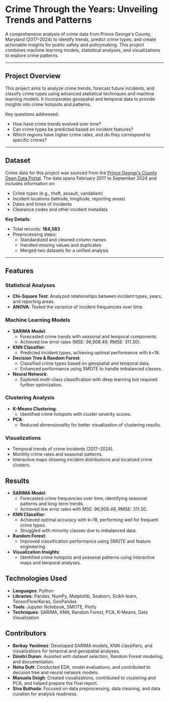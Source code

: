 # **Crime Through the Years: Unveiling Trends and Patterns**

A comprehensive analysis of crime data from Prince George's County, Maryland (2017–2024) to identify trends, predict crime types, and create actionable insights for public safety and policymaking. This project combines machine learning models, statistical analyses, and visualizations to explore crime patterns.

---

## **Project Overview**

This project aims to analyze crime trends, forecast future incidents, and classify crime types using advanced statistical techniques and machine learning models. It incorporates geospatial and temporal data to provide insights into crime hotspots and patterns.

Key questions addressed:
- How have crime trends evolved over time?
- Can crime types be predicted based on incident features?
- Which regions have higher crime rates, and do they correspond to specific crimes?

---

## **Dataset**
Crime data for this project was sourced from the [Prince George's County Open Data Portal](https://data.princegeorgescountymd.gov/). The data spans February 2017 to September 2024 and includes information on:
- Crime types (e.g., theft, assault, vandalism)
- Incident locations (latitude, longitude, reporting areas)
- Dates and times of incidents
- Clearance codes and other incident metadata

**Key Details**:
- Total records: **184,583**
- Preprocessing steps:
  - Standardized and cleaned column names
  - Handled missing values and duplicates
  - Merged two datasets for a unified analysis

---

## **Features**
### **Statistical Analyses**
- **Chi-Square Test**: Analyzed relationships between incident types, years, and reporting areas.
- **ANOVA**: Tested the variance of incident frequencies over time.

### **Machine Learning Models**
- **SARIMA Model**:
  - Forecasted crime trends with seasonal and temporal components.
  - Achieved low error rates (MSE: 96,908.49; RMSE: 311.30).
- **KNN Classifier**:
  - Predicted incident types, achieving optimal performance with k=18.
- **Decision Tree & Random Forest**:
  - Classified crime types based on geospatial and temporal data.
  - Enhanced performance using SMOTE to handle imbalanced classes.
- **Neural Network**:
  - Explored multi-class classification with deep learning but required further optimization.

### **Clustering Analysis**
- **K-Means Clustering**:
  - Identified crime hotspots with cluster severity scores.
- **PCA**:
  - Reduced dimensionality for better visualization of clustering results.

### **Visualizations**
- Temporal trends of crime incidents (2017–2024).
- Monthly crime rates and seasonal patterns.
- Interactive maps showing incident distributions and localized crime clusters.

## **Results**
- **SARIMA Model**: 
  - Forecasted crime frequencies over time, identifying seasonal patterns and long-term trends.
  - Achieved low error rates with MSE: 96,908.49, RMSE: 311.30.
- **KNN Classifier**: 
  - Achieved optimal accuracy with k=18, performing well for frequent crime types.
  - Struggled with minority classes due to imbalanced data.
- **Random Forest**: 
  - Improved classification performance using SMOTE and feature engineering.
- **Visualization Insights**: 
  - Identified crime hotspots and seasonal patterns using interactive maps and temporal analyses.

## **Technologies Used**
- **Languages**: Python
- **Libraries**: Pandas, NumPy, Matplotlib, Seaborn, Scikit-learn, TensorFlow/Keras, GeoPandas
- **Tools**: Jupyter Notebook, SMOTE, Plotly
- **Techniques**: SARIMA, KNN, Random Forest, PCA, K-Means, Data Visualization


## **Contributors**
- **Berkay Yenilmez**: Developed SARIMA models, KNN classifiers, and visualizations for temporal and geospatial analyses.
- **Dimitri Duron**: Assisted with dataset selection, Random Forest modeling, and documentation.
- **Neha Dutt**: Conducted EDA, model evaluations, and contributed to decision tree and neural network models.
- **Manuela Deigh**: Created visualizations, contributed to clustering and PCA, and helped prepare the final report.
- **Siva Buthada**: Focused on data preprocessing, data cleaning, and data curation for analysis readiness.


